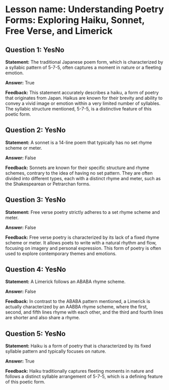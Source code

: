 # Lesson name: Understanding Poetry Forms: Exploring Haiku, Sonnet, Free Verse, and Limerick

## Question 1: YesNo

**Statement:** The traditional Japanese poem form, which is characterized by a syllabic pattern of 5-7-5, often captures a moment in nature or a fleeting emotion.

**Answer:** True

**Feedback:**
This statement accurately describes a haiku, a form of poetry that originates from Japan. Haikus are known for their brevity and ability to convey a vivid image or emotion within a very limited number of syllables. The syllabic structure mentioned, 5-7-5, is a distinctive feature of this poetic form.


## Question 2: YesNo

**Statement:** A sonnet is a 14-line poem that typically has no set rhyme scheme or meter.

**Answer:** False

**Feedback:**
Sonnets are known for their specific structure and rhyme schemes, contrary to the idea of having no set pattern. They are often divided into different types, each with a distinct rhyme and meter, such as the Shakespearean or Petrarchan forms.


## Question 3: YesNo

**Statement:** Free verse poetry strictly adheres to a set rhyme scheme and meter.

**Answer:** False

**Feedback:**
Free verse poetry is characterized by its lack of a fixed rhyme scheme or meter. It allows poets to write with a natural rhythm and flow, focusing on imagery and personal expression. This form of poetry is often used to explore contemporary themes and emotions.


## Question 4: YesNo

**Statement:** A Limerick follows an ABABA rhyme scheme.

**Answer:** False

**Feedback:**
In contrast to the ABABA pattern mentioned, a Limerick is actually characterized by an AABBA rhyme scheme, where the first, second, and fifth lines rhyme with each other, and the third and fourth lines are shorter and also share a rhyme.


## Question 5: YesNo

**Statement:** Haiku is a form of poetry that is characterized by its fixed syllable pattern and typically focuses on nature.

**Answer:** True

**Feedback:**
Haiku traditionally captures fleeting moments in nature and follows a distinct syllable arrangement of 5-7-5, which is a defining feature of this poetic form.

